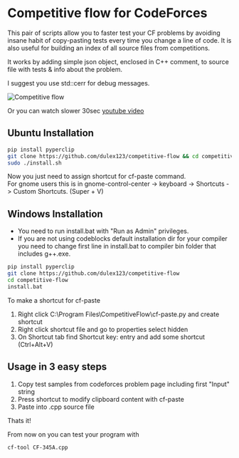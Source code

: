 # Competitive flow for CodeForces


This pair of scripts allow you to faster test your CF problems by avoiding insane habit of copy-pasting tests every time you change a line of code. It is also useful for building an index of all source files from competitions.

It works by adding simple json object, enclosed in C++ comment, to source file with tests & info about the problem.

I suggest you use std::cerr for debug messages.

![Competitive flow](https://media.giphy.com/media/xT8qBhwuiiXczRZBAI/giphy.gif)

Or you can watch slower 30sec [youtube video](https://youtu.be/vFjqoGfHRBk)

## Ubuntu Installation

```sh
pip install pyperclip
git clone https://github.com/dulex123/competitive-flow && cd competitive-flow
sudo ./install.sh
```
Now you just need to assign shortcut for cf-paste command.  
For gnome users this is in gnome-control-center -> keyboard -> Shortcuts -> Custom Shortcuts. (Super + V)

## Windows Installation

- You need to run install.bat with "Run as Admin" privileges.  
- If you are not using codeblocks default installation dir for your compiler you need to change first line in install.bat to compiler bin folder that includes g++.exe.

```sh
pip install pyperclip
git clone https://github.com/dulex123/competitive-flow
cd competitive-flow
install.bat
```
To make a shortcut for cf-paste  
1) Right click C:\Program Files\CompetitiveFlow\cf-paste.py and create shortcut  
2) Right click shortcut file and go to properties select hidden  
3) On Shortcut tab find Shortcut key: entry and add some shortcut (Ctrl+Alt+V)  


## Usage in 3 easy steps

1) Copy test samples from codeforces problem page including first "Input" string  
2) Press shortcut to modify clipboard content with cf-paste  
3) Paste into .cpp source file  

Thats it! 

From now on you can test your program with 

```sh
cf-tool CF-345A.cpp 
```
